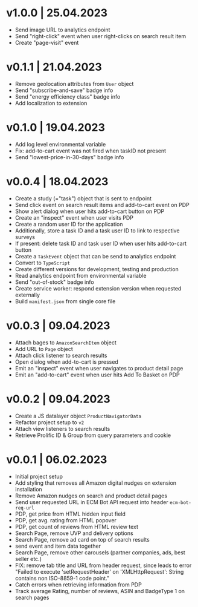 # v1.0.0 | 25.04.2023
* Send image URL to analytics endpoint
* Send "right-click" event when user right-clicks on search result item
* Create "page-visit" event

# v0.1.1 | 21.04.2023
* Remove geolocation attributes from `User` object
* Send "subscribe-and-save" badge info
* Send "energy efficiency class" badge info
* Add localization to extension

# v0.1.0 | 19.04.2023
* Add log level environmental variable
* Fix: add-to-cart event was not fired when taskID not present
* Send "lowest-price-in-30-days" badge info

# v0.0.4 | 18.04.2023
* Create a study (="task") object that is sent to endpoint
* Send click event on search result items and add-to-cart event on PDP
* Show alert dialog when user hits add-to-cart button on PDP
* Create an "inspect" event when user visits PDP
* Create a random user ID for the application
* Additionally, store a task ID and a task user ID to link to respective surveys
* If present: delete task ID and task user ID when user hits add-to-cart button
* Create a `TaskEvent` object that can be send to analytics endpoint
* Convert to `TypeScript`
* Create different versions for development, testing and production
* Read analytics endpoint from environmental variable
* Send "out-of-stock" badge info
* Create service worker: respond extension version when requested externally
* Build `manifest.json` from single core file

# v0.0.3 | 09.04.2023
* Attach bages to `AmazonSearchItem` object
* Add URL to `Page` object
* Attach click listener to search results
* Open dialog when add-to-cart is pressed
* Emit an "inspect" event when user navigates to product detail page
* Emit an "add-to-cart" event when user hits Add To Basket on PDP

# v0.0.2 | 09.04.2023
* Create a JS datalayer object `ProductNavigatorData`
* Refactor project setup to `v2`
* Attach view listeners to search results
* Retrieve Prolific ID & Group from query parameters and cookie

# v0.0.1 | 06.02.2023
* Initial project setup
* Add styling that removes all Amazon digital nudges on extension installation 
* Remove Amazon nudges on search and product detail pages
* Send user requested URL in ECM Bot API request into header `ecm-bot-req-url`
* PDP, get price from HTML hidden input field
* PDP, get avg. rating from HTML popover 
* PDP, get count of reviews from HTML review text
* Search Page, remove UVP and delivery options
* Search Page, remove ad card on top of search results
* send event and item data together
* Search Page, remove other carousels (partner companies, ads, best seller etc.)
* FIX: remove tab title and URL from header request, since leads to error "Failed to execute 'setRequestHeader' on 'XMLHttpRequest': String contains non ISO-8859-1 code point."
* Catch errors when retrieving information from PDP
* Track average Rating, number of reviews, ASIN and BadgeType 1 on search pages